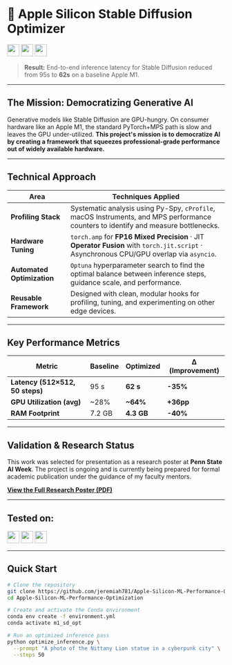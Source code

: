 

# 🚀 Apple Silicon Stable Diffusion Optimizer

<!-- headline badges – scaled to 28 px tall -->
<p>
  <img src="https://img.shields.io/badge/Target-Apple%20M1-blue"                 height="28">
  <img src="https://img.shields.io/badge/Latency-Reduced%20by%2035%25-green"    height="28">
  <img src="https://img.shields.io/badge/Status-Ongoing%20Research-informational" height="28">
</p>


> **Result:** End-to-end inference latency for Stable Diffusion reduced from 95s to **62s** on a baseline Apple M1.

---

## The Mission: Democratizing Generative AI

Generative models like Stable Diffusion are GPU-hungry. On consumer hardware like an Apple M1, the standard PyTorch+MPS path is slow and leaves the GPU under-utilized. **This project's mission is to democratize AI by creating a framework that squeezes professional-grade performance out of widely available hardware.**

---

## Technical Approach

| Area | Techniques Applied |
| --- | --- |
| **Profiling Stack** | Systematic analysis using Py-Spy, `cProfile`, macOS Instruments, and MPS performance counters to identify and measure bottlenecks. |
| **Hardware Tuning** | `torch.amp` for **FP16 Mixed Precision** · JIT **Operator Fusion** with `torch.jit.script` · Asynchronous CPU/GPU overlap via `asyncio`. |
| **Automated Optimization**| `Optuna` hyperparameter search to find the optimal balance between inference steps, guidance scale, and performance. |
| **Reusable Framework** | Designed with clean, modular hooks for profiling, tuning, and experimenting on other edge devices. |

---

## Key Performance Metrics

| Metric | Baseline | Optimized | Δ (Improvement) |
| --- | --- | --- | --- |
| **Latency (512×512, 50 steps)** | 95 s | **62 s** | **-35%** |
| **GPU Utilization (avg)** | ~28% | **~64%** | **+36pp** |
| **RAM Footprint** | 7.2 GB | **4.3 GB** | **-40%** |

---

## Validation & Research Status

This work was selected for presentation as a research poster at **Penn State AI Week**. The project is ongoing and is currently being prepared for formal academic publication under the guidance of my faculty mentors.

[**View the Full Research Poster (PDF)**](https://github.com/jeremiah781/Apple_Silicon_ML_Performance_Optimization/blob/main/Research%20Poster)

---

## Tested on: <!-- Tested-on badges -->
<p>
  <img src="https://img.shields.io/badge/macOS-14.4-black?logo=apple&logoColor=white"  height="28">
  <img src="https://img.shields.io/badge/Python-3.11-blue?logo=python&logoColor=white" height="28">
  <img src="https://img.shields.io/badge/PyTorch-2.3%20(MPS)-ee4c2c?logo=pytorch&logoColor=white" height="28">
</p>


---

## Quick Start

```bash
# Clone the repository
git clone https://github.com/jeremiah781/Apple-Silicon-ML-Performance-Optimization.git
cd Apple-Silicon-ML-Performance-Optimization

# Create and activate the Conda environment
conda env create -f environment.yml
conda activate m1_sd_opt

# Run an optimized inference pass
python optimize_inference.py \
  --prompt "A photo of the Nittany Lion statue in a cyberpunk city" \
  --steps 50
